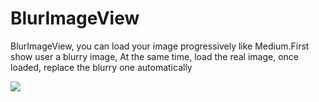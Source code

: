 # BlurImageView
BlurImageView, you can load your image progressively like Medium.First show user a blurry image, At the same time, load the real image, once loaded, replace the blurry one automatically

![](https://github.com/wingjay/BlurImageView/blob/master/ReadMe/blurImageView_nm.gif)
